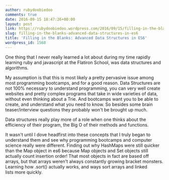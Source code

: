 ```yaml
---
author: rubydoobiedoo
comments: true
date: 2016-09-15 18:47:26+00:00
layout: post
link: https://rubydoobiedoo.wordpress.com/2016/09/15/filling-in-the-blanks-advanced-data-structures-in-es6/
slug: filling-in-the-blanks-advanced-data-structures-in-es6
title: 'Filling in the Blanks: Advanced Data Structures in ES6'
wordpress_id: 1568
---
```


One thing that I never really learned a lot about during my time rapidly learning ruby and javascript at the Flatiron School, was data structures and algorithms.

My assumption is that this is most likely a pretty pervasive issue among most programming bootcamps, and for a good reason. Data Structures are not 100% necessary to understand programming, you can very well create websites and pretty complex programs that take in wide varieties of data, without even thinking about a Trie. And bootcamps want you to be able to create, and understand what you need to know. So besides some brain teaser/interview questions they probably won't be brought up much.

Data structures really play more of a role when one thinks about the efficiency of their program, the Big O of their methods and functions.

It wasn't until I dove headfirst into these concepts that I truly began to understand them and see why programming bootcamps and computer science really were different. Finding out why HashMaps were still quicker than the Map object in es6 because Map objects and Set objects still actually count insertion order! That most objects in fact are based off arrays, but that arrays weren't always constantly growing bracket monsters. Learning how .sort() actually works, and ways sort arrays and linked lists more quickly.
